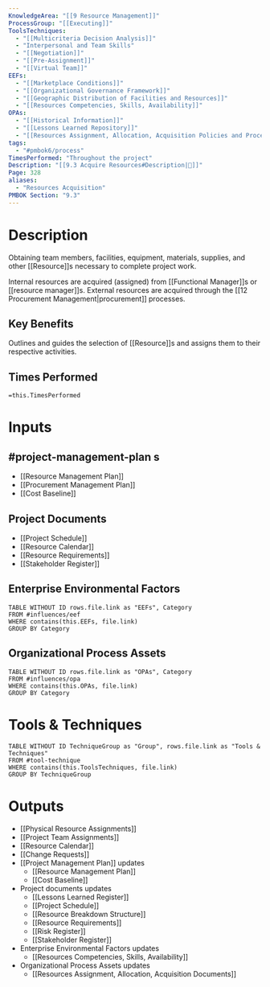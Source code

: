 ```yaml
---
KnowledgeArea: "[[9 Resource Management]]"
ProcessGroup: "[[Executing]]"
ToolsTechniques:
  - "[[Multicriteria Decision Analysis]]"
  - "Interpersonal and Team Skills"
  - "[[Negotiation]]"
  - "[[Pre-Assignment]]"
  - "[[Virtual Team]]"
EEFs:
  - "[[Marketplace Conditions]]"
  - "[[Organizational Governance Framework]]"
  - "[[Geographic Distribution of Facilities and Resources]]"
  - "[[Resources Competencies, Skills, Availability]]"
OPAs:
  - "[[Historical Information]]"
  - "[[Lessons Learned Repository]]"
  - "[[Resources Assignment, Allocation, Acquisition Policies and Procedures]]"
tags:
  - "#pmbok6/process"
TimesPerformed: "Throughout the project"
Description: "[[9.3 Acquire Resources#Description|📝]]"
Page: 328
aliases:
  - "Resources Acquisition"
PMBOK Section: "9.3"
---
```

# Description
Obtaining team members, facilities, equipment, materials, supplies, and other [[Resource]]s necessary to complete project work.

Internal resources are acquired (assigned) from [[Functional Manager]]s or [[resource manager]]s. External resources are acquired through the [[12 Procurement Management|procurement]] processes.
## Key Benefits
Outlines and guides the selection of [[Resource]]s and assigns them to their respective activities.
## Times Performed
`=this.TimesPerformed`
# Inputs
## #project-management-plan s
- [[Resource Management Plan]]
- [[Procurement Management Plan]]
- [[Cost Baseline]]
## Project Documents
- [[Project Schedule]]
- [[Resource Calendar]]
- [[Resource Requirements]]
- [[Stakeholder Register]]
## Enterprise Environmental Factors
```dataview
TABLE WITHOUT ID rows.file.link as "EEFs", Category
FROM #influences/eef
WHERE contains(this.EEFs, file.link)
GROUP BY Category
```
## Organizational Process Assets
```dataview
TABLE WITHOUT ID rows.file.link as "OPAs", Category
FROM #influences/opa
WHERE contains(this.OPAs, file.link)
GROUP BY Category
```
# Tools & Techniques
```dataview
TABLE WITHOUT ID TechniqueGroup as "Group", rows.file.link as "Tools & Techniques"
FROM #tool-technique
WHERE contains(this.ToolsTechniques, file.link)
GROUP BY TechniqueGroup
```
# Outputs
- [[Physical Resource Assignments]]
- [[Project Team Assignments]]
- [[Resource Calendar]]
- [[Change Requests]]
- [[Project Management Plan]] updates
	- [[Resource Management Plan]]
	- [[Cost Baseline]]
- Project documents updates
	- [[Lessons Learned Register]]
	- [[Project Schedule]]
	- [[Resource Breakdown Structure]]
	- [[Resource Requirements]]
	- [[Risk Register]]
	- [[Stakeholder Register]]
- Enterprise Environmental Factors updates
	- [[Resources Competencies, Skills, Availability]]
- Organizational Process Assets updates
	- [[Resources Assignment, Allocation, Acquisition Documents]]